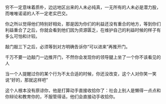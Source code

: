 穷不一定意味着质朴，边远地区出来的人未必纯真，一无所有的人未必是潜力股，而唯唯诺诺的人不一定老实巴交。

你之所以觉得他们特别好相处，那是因为你们的利益还没有重合的地方，等到你们利益重合了之后，你就会看到他们因为资源匮乏，在维护自己的利益时候的样子有多么可怕和计较。

敲门敲三下之后，必须等到对方明确告诉你“可以进来”再推开门。

千万不要一边敲门一边推开门，不然你会发现你的领导腿上坐了一个你不该看见的人

当一个人提醒过你的某个行为不太合适的时候，你还没改变，这个人对你笑一笑说“好的，那就这样吧”

这个人根本没有原谅你，他是打算动手直接收拾你了：社会上别人是懒得一点点和你辩论和教育你的，不服管得话，他们会直接动手收拾你。

